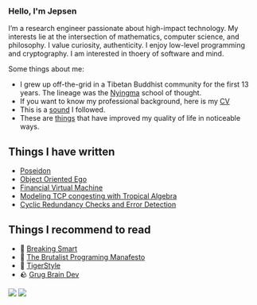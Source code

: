 ### Hello, I'm Jepsen

I’m a research engineer passionate about high-impact technology. My interests lie at the intersection of mathematics, computer science, and philosophy. I value curiosity, authenticity. I enjoy low-level programming and cryptography. I am interested in thoery of software and mind. 

Some things about me:
- I grew up off-the-grid in a Tibetan Buddhist community for the first 13 years. The lineage was the [Nyingma](https://www.rigpawiki.org/index.php?title=Nyingma) school of thought. 
- If you want to know my professional background, here is my [CV](Curriculum_Vitae.pdf)
- This is a [sound](https://open.spotify.com/playlist/46RCnN71QYTnTeCI61MPbl?si=a5bedc5ccf9d495a) I followed.
- These are [things](https://github.com/0xJepsen/things/blob/master/README.md) that have improved my quality of life in noticeable ways. 


## Things I have written

- [Poseidon](https://autoparallel.github.io/)
- [Object Oriented Ego](https://www.networkspirits.com/blog/first/)
- [Financial Virtual Machine](https://www.primitive.xyz/papers/yellow.pdf)
- [Modeling TCP congesting with Tropical Algebra](https://github.com/0xJepsen/TropicalAlgebraicTCPModel)
- [Cyclic Redundancy Checks and Error Detection](https://github.com/0xJepsen/CRC_Research/blob/master/Cyclic_Redundancy_Checks_and_Error_Detection.pdf)

## Things I recommend to read

- 🌊 [Breaking Smart](https://breakingsmart.com/en/about/)
- 🐲 [The Brutalist Programing Manafesto](http://www.call-with-current-continuation.org/articles/brutalist-manifesto.txt)
- 🐯 [TigerStyle](https://github.com/tigerbeetle/tigerbeetle/blob/main/docs/TIGER_STYLE.md)
- 🪨 [Grug Brain Dev](https://grugbrain.dev/)

![](https://img.shields.io/github/stars/0xjepsen?style=social)
![](https://visitor-badge.laobi.icu/badge?page_id=0xjepsen)
